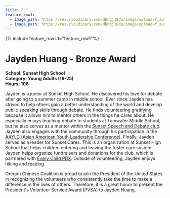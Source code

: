 ```yaml
---
title: " "
feature_row1:
  - image_path: https://res.cloudinary.com/dhngj18do/image/upload/f_auto,q_auto/v1/images/pvsa/2022_Jayden_Huang
  - image_path: https://res.cloudinary.com/dhngj18do/image/upload/f_auto,q_auto/v1/images/activities/year_2022
---
```


{% include feature_row id="feature_row1"%}

# Jayden Huang - Bronze Award

**School: Sunset High School**  
**Category: Young Adults (16-25)**  
**Hours: 106**  

Jayden is a junior at Sunset High School. He discovered his love for debate after going to a summer camp in middle school. Ever since Jayden has strived to help others gain a better understanding of the world and develop public speaking skills through debate. He finds volunteering gratifying because it allows him to mentor others in the things he cares about. He especially enjoys teaching debate to students at Tumwater Middle School, but he also serves as a mentor within the [Sunset Speech and Debate club](https://www.instagram.com/sunsetspeech/?hl=en). Jayden also engages with the community through his participation in the [AAYLC (Asian American Youth Leadership Conference)](https://www.aaylc.org/). Finally, Jayden serves as a leader for Sunset Cares. This is an organization at Sunset High School that helps children entering and leaving the foster care system. Jayden helps organize fundraisers and donations for the club, which is partnered with [Every Child PDX](https://everychildoregon.org/pdx/). Outside of volunteering, Jayden enjoys hiking and reading.

Oregon Chinese Coalition is proud to join the President of the United States in recognizing the volunteers who consistently take the time to make a difference in the lives of others. Therefore, it is a great honor to present the President's Volunteer Service Award (PVSA) to Jayden Huang.

